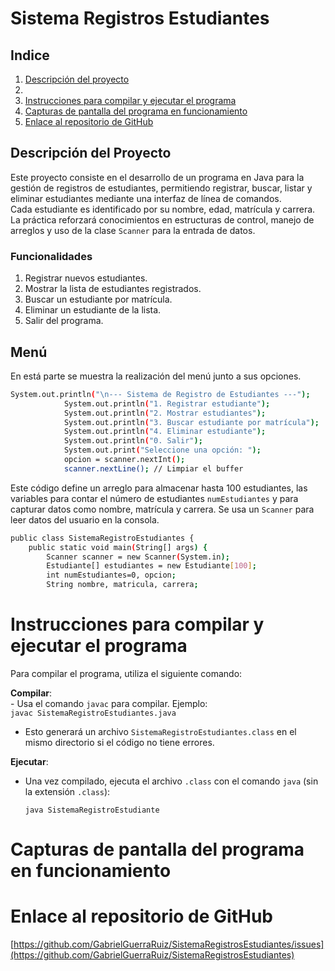 # Sistema Registros Estudiantes
## Indice
1. [Descripción del proyecto](#descripcion_del_proyecto)
2. 
3. [Instrucciones para compilar y ejecutar el programa](#instrucciones_para_compilar_y_ejecutar_el_programa)
4. [Capturas de pantalla del programa en funcionamiento](#captura_de_pantalla_del_programa_en_funcionamiento)
5. [Enlace al repositorio de GitHub](#enlace_al_repositorio_de_github)



## **Descripción del Proyecto**
Este proyecto consiste en el desarrollo de un programa en Java para la gestión de registros de estudiantes, permitiendo registrar, buscar, listar y eliminar estudiantes mediante una interfaz de línea de comandos.<br> Cada estudiante es identificado por su nombre, edad, matrícula y carrera.<br>
La práctica reforzará conocimientos en estructuras de control, manejo de arreglos y uso de la clase `Scanner` para la entrada de datos.

### **Funcionalidades**
1. Registrar nuevos estudiantes.
2. Mostrar la lista de estudiantes registrados.
3. Buscar un estudiante por matrícula.
4. Eliminar un estudiante de la lista.
5. Salir del programa.

## Menú
En está parte se muestra la realización del menú junto a sus opciones.

```sh
System.out.println("\n--- Sistema de Registro de Estudiantes ---");
            System.out.println("1. Registrar estudiante");
            System.out.println("2. Mostrar estudiantes");
            System.out.println("3. Buscar estudiante por matrícula");
            System.out.println("4. Eliminar estudiante");
            System.out.println("0. Salir");
            System.out.print("Seleccione una opción: ");
            opcion = scanner.nextInt();
            scanner.nextLine(); // Limpiar el buffer
```

Este código define un arreglo para almacenar hasta 100 estudiantes, las variables para contar el número de estudiantes `numEstudiantes` y para capturar datos como nombre, matrícula y carrera. Se usa un `Scanner` para leer datos del usuario en la consola.

```sh
public class SistemaRegistroEstudiantes {
    public static void main(String[] args) {
        Scanner scanner = new Scanner(System.in);
        Estudiante[] estudiantes = new Estudiante[100];
        int numEstudiantes=0, opcion;
        String nombre, matricula, carrera;
```

# Instrucciones para compilar y ejecutar el programa
Para compilar el programa, utiliza el siguiente comando:

 **Compilar**:
  <br> - Usa el comando `javac` para compilar. Ejemplo:</br>
     ```
     javac SistemaRegistroEstudiantes.java
     ```
   - Esto generará un archivo `SistemaRegistroEstudiantes.class` en el mismo directorio si el código no tiene errores.

 **Ejecutar**:
   - Una vez compilado, ejecuta el archivo `.class` con el comando `java` (sin la extensión `.class`):<br>
     ```
     java SistemaRegistroEstudiante
     ```


# Capturas de pantalla del programa en funcionamiento


# Enlace al repositorio de GitHub 

[https://github.com/GabrielGuerraRuiz/SistemaRegistrosEstudiantes/issues](https://github.com/GabrielGuerraRuiz/SistemaRegistrosEstudiantes)
